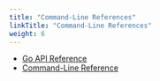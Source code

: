 ```yaml
---
title: "Command-Line References"
linkTitle: "Command-Line References"
weight: 6
---
```


* [Go API Reference](go-api/)
* [Command-Line Reference](command-line/)
